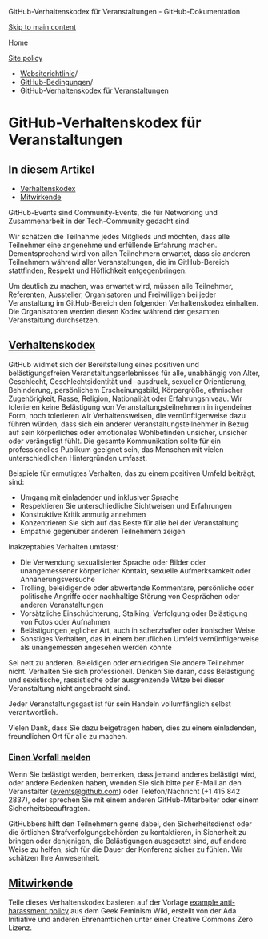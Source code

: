 GitHub-Verhaltenskodex für Veranstaltungen - GitHub-Dokumentation

[Skip to main content](#main-content)

[Home](/de)

[Site policy](/de/site-policy)

* [Websiterichtlinie](/de/site-policy)/
* [GitHub-Bedingungen](/de/site-policy/github-terms)/
* [GitHub-Verhaltenskodex für Veranstaltungen](/de/site-policy/github-terms/github-event-code-of-conduct)

GitHub-Verhaltenskodex für Veranstaltungen
==========

In diesem Artikel
----------

* [Verhaltenskodex](#code-of-conduct)
* [Mitwirkende](#credit)

GitHub-Events sind Community-Events, die für Networking und Zusammenarbeit in der Tech-Community gedacht sind.

Wir schätzen die Teilnahme jedes Mitglieds und möchten, dass alle Teilnehmer eine angenehme und erfüllende Erfahrung machen. Dementsprechend wird von allen Teilnehmern erwartet, dass sie anderen Teilnehmern während aller Veranstaltungen, die im GitHub-Bereich stattfinden, Respekt und Höflichkeit entgegenbringen.

Um deutlich zu machen, was erwartet wird, müssen alle Teilnehmer, Referenten, Aussteller, Organisatoren und Freiwilligen bei jeder Veranstaltung im GitHub-Bereich den folgenden Verhaltenskodex einhalten. Die Organisatoren werden diesen Kodex während der gesamten Veranstaltung durchsetzen.

[Verhaltenskodex](#code-of-conduct)
----------

GitHub widmet sich der Bereitstellung eines positiven und belästigungsfreien Veranstaltungserlebnisses für alle, unabhängig von Alter, Geschlecht, Geschlechtsidentität und -ausdruck, sexueller Orientierung, Behinderung, persönlichem Erscheinungsbild, Körpergröße, ethnischer Zugehörigkeit, Rasse, Religion, Nationalität oder Erfahrungsniveau. Wir tolerieren keine Belästigung von Veranstaltungsteilnehmern in irgendeiner Form, noch tolerieren wir Verhaltensweisen, die vernünftigerweise dazu führen würden, dass sich ein anderer Veranstaltungsteilnehmer in Bezug auf sein körperliches oder emotionales Wohlbefinden unsicher, unsicher oder verängstigt fühlt. Die gesamte Kommunikation sollte für ein professionelles Publikum geeignet sein, das Menschen mit vielen unterschiedlichen Hintergründen umfasst.

Beispiele für ermutigtes Verhalten, das zu einem positiven Umfeld beiträgt, sind:

* Umgang mit einladender und inklusiver Sprache
* Respektieren Sie unterschiedliche Sichtweisen und Erfahrungen
* Konstruktive Kritik anmutig annehmen
* Konzentrieren Sie sich auf das Beste für alle bei der Veranstaltung
* Empathie gegenüber anderen Teilnehmern zeigen

Inakzeptables Verhalten umfasst:

* Die Verwendung sexualisierter Sprache oder Bilder oder unangemessener körperlicher Kontakt, sexuelle Aufmerksamkeit oder Annäherungsversuche
* Trolling, beleidigende oder abwertende Kommentare, persönliche oder politische Angriffe oder nachhaltige Störung von Gesprächen oder anderen Veranstaltungen
* Vorsätzliche Einschüchterung, Stalking, Verfolgung oder Belästigung von Fotos oder Aufnahmen
* Belästigungen jeglicher Art, auch in scherzhafter oder ironischer Weise
* Sonstiges Verhalten, das in einem beruflichen Umfeld vernünftigerweise als unangemessen angesehen werden könnte

Sei nett zu anderen. Beleidigen oder erniedrigen Sie andere Teilnehmer nicht. Verhalten Sie sich professionell. Denken Sie daran, dass Belästigung und sexistische, rassistische oder ausgrenzende Witze bei dieser Veranstaltung nicht angebracht sind.

Jeder Veranstaltungsgast ist für sein Handeln vollumfänglich selbst verantwortlich.

Vielen Dank, dass Sie dazu beigetragen haben, dies zu einem einladenden, freundlichen Ort für alle zu machen.

### [Einen Vorfall melden](#reporting-an-incident) ###

Wenn Sie belästigt werden, bemerken, dass jemand anderes belästigt wird, oder andere Bedenken haben, wenden Sie sich bitte per E-Mail an den Veranstalter ([events@github.com](mailto:events@github.com)) oder Telefon/Nachricht (+1 415 842 2837), oder sprechen Sie mit einem anderen GitHub-Mitarbeiter oder einem Sicherheitsbeauftragten.

GitHubbers hilft den Teilnehmern gerne dabei, den Sicherheitsdienst oder die örtlichen Strafverfolgungsbehörden zu kontaktieren, in Sicherheit zu bringen oder denjenigen, die Belästigungen ausgesetzt sind, auf andere Weise zu helfen, sich für die Dauer der Konferenz sicher zu fühlen. Wir schätzen Ihre Anwesenheit.

[Mitwirkende](#credit)
----------

Teile dieses Verhaltenskodex basieren auf der Vorlage [example anti-harassment policy](https://geekfeminism.wikia.org/wiki/Conference_anti-harassment/Policy) aus dem Geek Feminism Wiki, erstellt von der Ada Initiative und anderen Ehrenamtlichen unter einer Creative Commons Zero Lizenz.
